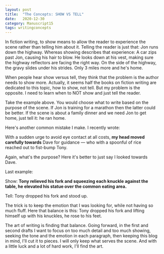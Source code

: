 ```yaml
---
layout: post
title:  "The Concepts: SHOW VS TELL"
date:   2020-12-30
category: Manuscript15
tags: writingconcepts
---
```

In fiction writing, to show means to allow the reader to experience the scene rather than telling him about it. Telling the reader is just that: Jon runs down the highway. Whereas showing describes that experience: A car zips past Jon, causing his hair to blow. He looks down at his vest, making sure the highway reflectors are facing the right way. On the side of the highway, the gravy slides under his strides. Only 3 miles more and he's home. 

When people hear show versus tell, they think that the problem is the author needs to show more. Actually, it seems half the books on fiction writing are dedicated to this topic, how to show, not tell. But my problem is the opposite. I need to learn when to NOT show and just tell the reader. 

Take the example above. You would choose what to write based on the purpose of the scene. If Jon is training for a marathon then the latter could be better. If the scene is about a family dinner and we need Jon to get home, just tell it: he ran home.

Here's another common mistake I make. I recently wrote:

With a sudden urge to avoid eye contact at all costs, **my head moved carefully towards** Dave for guidance — who with a spoonful of rice reached out to fist-bump Tony.

Again, what's the purpose? Here it's better to just say I looked towards Dave.

Last example:

Show: **Tony relieved his fork and squeezing each knuckle against the table, he elevated his statue over the common eating area.**

Tell: Tony dropped his fork and stood up.

The trick is to keep the emotion that I was looking for, while not having so much fluff. Here that balance is this: Tony dropped his fork and lifting himself up with his knuckles, he rose to his feet.

The art of writing is finding that balance. Going forward, in the first and second drafts I want to focus on too much detail and too much showing, seeking the tone and the emotion in each paragraph, then keeping this blog in mind, I'll cut it to pieces. I will only keep what serves the scene. And with a little luck and a lot of hard work, I'll find the art.